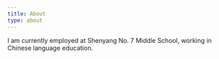 ```yaml
---
title: About
type: about
---
```


I am currently employed at Shenyang No. 7 Middle School, working in Chinese language education.

